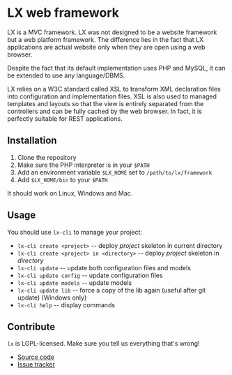 LX web framework
================


LX is a MVC framework.  LX was not designed to be a website framework but a
web platform framework.  The difference lies in the fact that LX applications
are actual website only when they are open using a web browser.

Despite the fact that its default implementation uses PHP and MySQL, it can be
extended to use any language/DBMS.

LX relies on a W3C standard called XSL to transform XML declaration files into
configuration and implementation files.  XSL is also used to managed templates
and layouts so that the view is entirely separated from the controllers and
can be fully cached by the web browser.  In fact, it is perfectly suitable for
REST applications.


Installation
------------

1. Clone the repository
2. Make sure the PHP interpreter is in your `$PATH`
3. Add an environment variable `$LX_HOME` set to `/path/to/lx/framework`
4. Add `$LX_HOME/bin` to your `$PATH`

It should work on Linux, Windows and Mac.


Usage
-----

You should use `lx-cli` to manage your project:

* `lx-cli create <project>` -- deploy *project* skeleton in current directory
* `lx-cli create <project> in <directory>` -- deploy *project* skeleton in *directory*
* `lx-cli update` -- update both configuration files and models
* `lx-cli update config` -- update configuration files
* `lx-cli update models` -- update models
* `lx-cli update lib` -- force a copy of the lib again (useful after git update) (Windows only)
* `lx-cli help` -- display commands


Contribute
----------

`lx` is LGPL-licensed.  Make sure you tell us everything that's wrong!

* [Source code](https://github.com/aerys/lx)
* [Issue tracker](https://github.com/aerys/lx/issues)
